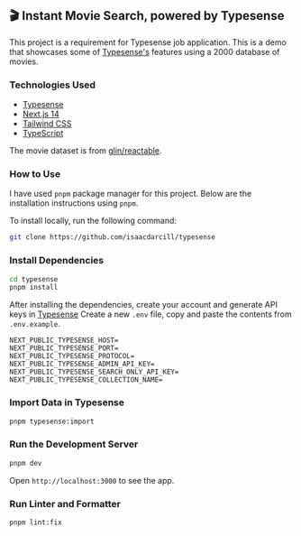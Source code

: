 ## 🎬 Instant Movie Search, powered by Typesense

This project is a requirement for Typesense job application. This is a demo that showcases some of [Typesense's](https://github.com/typesense/typesense) features using a 2000 database of movies.

### Technologies Used

- [Typesense](https://typesense.org)
- [Next.js 14](https://nextjs.org/docs/getting-started)
- [Tailwind CSS](https://tailwindcss.com/)
- [TypeScript](https://www.typescriptlang.org/)

The movie dataset is from <a href="https://glin.github.io/reactable/articles/popular-movies/tmdb_movies.json" target="_blank">glin/reactable</a>.

### How to Use

I have used `pnpm` package manager for this project. Below are the installation instructions
using `pnpm`.

To install locally, run the following command:

```bash
git clone https://github.com/isaacdarcill/typesense
```

### Install Dependencies

```bash
cd typesense
pnpm install
```

After installing the dependencies, create your account and generate API keys in [Typesense](typesense.org)
Create a new `.env` file, copy and paste the contents from `.env.example`.

```
NEXT_PUBLIC_TYPESENSE_HOST=
NEXT_PUBLIC_TYPESENSE_PORT=
NEXT_PUBLIC_TYPESENSE_PROTOCOL=
NEXT_PUBLIC_TYPESENSE_ADMIN_API_KEY=
NEXT_PUBLIC_TYPESENSE_SEARCH_ONLY_API_KEY=
NEXT_PUBLIC_TYPESENSE_COLLECTION_NAME=
```

### Import Data in Typesense

```bash
pnpm typesense:import
```

### Run the Development Server

```bash
pnpm dev
```

Open `http://localhost:3000` to see the app.

### Run Linter and Formatter

```bash
pnpm lint:fix
```